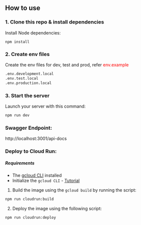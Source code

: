## How to use

### 1. Clone this repo & install dependencies

Install Node dependencies:

`npm install`

### 2. Create env files

Create the env files for dev, test and prod,
refer <span style="color:red;">env.example</span>

```sh
.env.development.local
.env.test.local
.env.production.local
```

### 3. Start the server

Launch your server with this command:

```sh
npm run dev
```

### Swagger Endpoint:

http://localhost:3001/api-docs

### Deploy to Cloud Run:

##### Requirements
* The [gcloud CLI](https://cloud.google.com/sdk/docs/install) installed
* Initialize the `gcloud CLI` - [Tutorial](https://cloud.google.com/run/docs/quickstarts/build-and-deploy/deploy-nodejs-service?cloudshell=false)

1. Build the image using the `gcloud build` by running the script:
```bash
npm run cloudrun:build
```
2. Deploy the image using the following script:
```bash
npm run cloudrun:deploy
```
